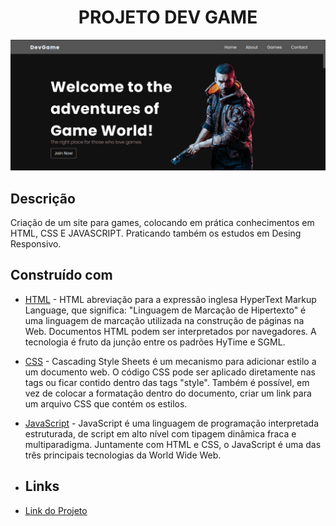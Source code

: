 <h1 align="center"> PROJETO DEV GAME </h1>

<div align="center">
    <img src="https://raw.githubusercontent.com/tatazinhaang/devgame/master/src/imagens/devgame.png" alt="imagem-site" width="600" height="auto">
</div>



## Descrição

Criação de um site para games, colocando em prática conhecimentos em HTML, CSS E JAVASCRIPT.
Praticando também os estudos em Desing Responsivo.

## Construído com

* [HTML](https://www.w3schools.com/html/) - HTML abreviação para a expressão inglesa HyperText Markup Language, que significa: "Linguagem de Marcação de Hipertexto" é uma linguagem de marcação utilizada na construção de páginas na Web. Documentos HTML podem ser interpretados por navegadores. A tecnologia é fruto da junção entre os padrões HyTime e SGML.

* [CSS](https://www.w3schools.com/css/default.asp) - Cascading Style Sheets é um mecanismo para adicionar estilo a um documento web. O código CSS pode ser aplicado diretamente nas tags ou ficar contido dentro das tags "style". Também é possível, em vez de colocar a formatação dentro do documento, criar um link para um arquivo CSS que contém os estilos.

* [JavaScript](https://developer.mozilla.org/pt-BR/docs/Web/JavaScript) - JavaScript é uma linguagem de programação interpretada estruturada, de script em alto nível com tipagem dinâmica fraca e multiparadigma. Juntamente com HTML e CSS, o JavaScript é uma das três principais tecnologias da World Wide Web.
* ## Links
* [Link do Projeto](https://pokedexpoke.vercel.app/)





